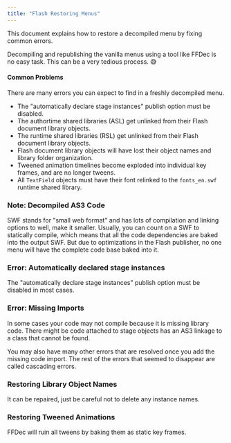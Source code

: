 ```yaml
---
title: "Flash Restoring Menus"
---
```


This document explains how to restore a decompiled menu by fixing common errors.

Decompiling and republishing the vanilla menus using a tool like FFDec is no easy task.
This can be a very tedious process. 😅


#### Common Problems
There are many errors you can expect to find in a freshly decompiled menu.
- The "automatically declare stage instances" publish option must be disabled.
- The authortime shared libraries (ASL) get unlinked from their Flash document library objects.
- The runtime shared libraries (RSL) get unlinked from their Flash document library objects.
- Flash document library objects will have lost their object names and library folder organization.
- Tweened animation timelines become exploded into individual key frames, and are no longer tweens.
- All `TextField` objects must have their font relinked to the `fonts_en.swf` runtime shared library.


### Note: Decompiled AS3 Code
SWF stands for "small web format" and has lots of compilation and linking options to well, make it smaller.
Usually, you can count on a SWF to statically compile, which means that all the code dependencies are baked into the output SWF.
But due to optimizations in the Flash publisher, no one menu will have the complete code base baked into it.


### Error: Automatically declared stage instances
The "automatically declare stage instances" publish option must be disabled in most cases.


### Error: Missing Imports
In some cases your code may not compile because it is missing library code.
There might be code attached to stage objects has an AS3 linkage to a class that cannot be found.

You may also have many other errors that are resolved once you add the missing code import.
The rest of the errors that seemed to disappear are called cascading errors.


### Restoring Library Object Names
It can be repaired, just be careful not to delete any instance names.


### Restoring Tweened Animations
FFDec will ruin all tweens by baking them as static key frames.
